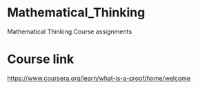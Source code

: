 # Mathematical_Thinking
Mathematical Thinking Course assignments

# Course link 
https://www.coursera.org/learn/what-is-a-proof/home/welcome
